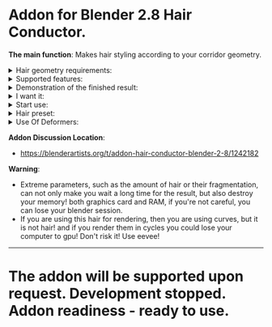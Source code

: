 # Addon for Blender 2.8 Hair Conductor.

**The main function**: 
Makes hair styling according to your corridor geometry.

 <details>
  <summary>Hair geometry requirements: </summary>
 
 - Strictly 4x carbon tube.
 - The ends are filled.
 - No holes or tears.
 - The whole number of rings.
 - Only a polygon has a group of vertices - the base.
 - The material for this pipe is assigned to the base.
 - The aspect ratios of the base and scale affect the layout and amount of hair.
 - Separate pipes must not be connected.
 - Modifiers are not taken into account.
 - The object should not be rotated, scaled, have a parent.
 - The object must have at least 1 material
![Alt-текст](https://cdn.discordapp.com/attachments/340195875399663617/731649425130127420/1.png "One hair element cutaway")

</details>

<details>
  <summary>Supported features: </summary>

 - View of the object (the object is initially visible / render material, the object is a grid, the overlay is off.)
 - One or more types of hair at the same time.
 - Hair type may be:
 - Object Type (Geometry / Curve)
 - Division Method (Do not divide objects by different materials / divide all / select only 1)
 - For a curve, the width of the root.
 - The amount of hair in the type (the scale of the hair bases is taken into account).
 - Subdivision.
 - Smoothing (Without / Bezier 1)
 - Switched off.
 - The noise of the hair position.
 - Hair Size (Width)
 - The randomizer is long:
 - The maximum length of hair.
 - Minimum hair length.
 - Scatter (1 - no, 0 or 2 - closer to something)
 - Shelves of deformers (noise).
 - Skeleton generation (and harness).
 - Saving and loading addon session.
 - Tool for edit-mode tool - Hair Selecter Floor.
 - Tool for edit-mode tool - Hair Loop Cut Floors.

</details>

<details>
  <summary>Demonstration of the finished result: </summary>

![Alt-текст](https://cdnb.artstation.com/p/assets/images/images/028/696/445/large/mod-____-render-test-1-1-1.jpg?1595249808 "One hair element cutaway")
![Alt-текст](https://cdnb.artstation.com/p/assets/images/images/028/696/463/large/mod-____-render-test-1-2-1.jpg?1595249822 "One hair element cutaway")
![Alt-текст](https://cdna.artstation.com/p/assets/images/images/029/099/810/large/mod-____-man-1-1-2.jpg?1596463522 "One hair element cutaway")
![Alt-текст](https://cdna.artstation.com/p/assets/images/images/029/099/814/large/mod-____-man-1-1-3.jpg?1596463531 "One hair element cutaway")
![Alt-текст](https://cdna.artstation.com/p/assets/images/images/029/102/674/large/mod-____-girl-1-1-2.jpg?1596469609 "One hair element cutaway")
![Alt-текст](https://cdnb.artstation.com/p/assets/images/images/029/102/671/large/mod-____-girl-1-1-3.jpg?1596469594 "One hair element cutaway")
![Alt-текст](https://cdna.artstation.com/p/assets/images/images/028/791/780/large/mod-____-srgvzsaerv-1-1-1.jpg?1595518164 "One hair element cutaway")
![Alt-текст](https://cdna.artstation.com/p/assets/images/images/028/791/788/large/mod-____-srgvzsaerv-1-2-1.jpg?1595518172 "One hair element cutaway")
![Alt-текст](https://cdnb.artstation.com/p/assets/images/images/028/791/795/large/mod-____-srgvzsaerv-1-3-1.jpg?1595518179 "One hair element cutaway")
![Alt-текст](https://cdna.artstation.com/p/assets/images/images/028/791/804/large/mod-____-srgvzsaerv-1-4-1.jpg?1595518187 "One hair element cutaway")
![Alt-текст](https://cdnb.artstation.com/p/assets/images/images/028/791/823/large/mod-____-srgvzsaerv-1-6-1.jpg?1595518201 "One hair element cutaway")
![Alt-текст](https://cdna.artstation.com/p/assets/images/images/028/791/832/large/mod-____-srgvzsaerv-1-7-1.jpg?1595518208 "One hair element cutaway")
![Alt-текст](https://cdnb.artstation.com/p/assets/images/images/028/791/839/large/mod-____-srgvzsaerv-1-8-1.jpg?1595518216 "One hair element cutaway")

</details>

<details>
  <summary>I want it: </summary>

 - Get the ZIP/
 - Open blender/
 - User settings/
 - Addons/
 - Open/
 - This add-on/
 - Activate/
 
 </details>
 
<details>
  <summary>Start use: </summary>

- What do you want

![Alt-текст](https://cdn.discordapp.com/attachments/340195875399663617/745364795779317861/first_1-8-1.png "What do you want")

- Materials required

![Alt-текст](https://cdn.discordapp.com/attachments/340195875399663617/745364797687595028/first_1-8-2.png "Materials required")

- Select a root group

![Alt-текст](https://cdn.discordapp.com/attachments/340195875399663617/745364798899749034/first_1-8-3.png "Select a root group")

- Cause Mapping

![Alt-текст](https://cdn.discordapp.com/attachments/340195875399663617/745364801114603640/first_1-8-4.png "Cause Mapping")

- Create your first hair

![Alt-текст](https://cdn.discordapp.com/attachments/340195875399663617/745364803349905560/first_1-8-5.png "Create your first hair")

- To add your hair to the save list, click this

![Alt-текст](https://cdn.discordapp.com/attachments/340195875399663617/745397157376426014/re_1-1-1.png "To add your hair to the save list, click this")

</details>

<details>
  <summary>Hair preset: </summary>
 
  <details>
    <summary>    See the geometry of the map</summary>

 - Don't see the geometry of the map 

![Alt-текст](https://cdn.discordapp.com/attachments/340195875399663617/745368401761009694/first_1-9-1.png "See the geometry of the map")

 - See the geometry of the map

![Alt-текст](https://cdn.discordapp.com/attachments/340195875399663617/745368402712854609/first_1-9-2.png "Don't see the geometry of the map")

</details>

<details>
  <summary>    Switch hair type</summary>

 - Switch hair type: curve 

![Alt-текст](https://cdn.discordapp.com/attachments/340195875399663617/745368404952743936/first_1-9-3.png "Switch hair type: mesh")

 - Switch hair type: mesh

![Alt-текст](https://cdn.discordapp.com/attachments/340195875399663617/745368407473651762/first_1-9-4.png "Switch hair type: curve")

</details>

<details>
  <summary>    Split by materials</summary>

 - Do not split by materials

![Alt-текст](https://cdn.discordapp.com/attachments/340195875399663617/745368411495727107/first_1-9-5.png "Do not split by materials")

 - Split all materials

![Alt-текст](https://cdn.discordapp.com/attachments/340195875399663617/745368414708826122/first_1-9-6.png "Split all materials")

 - Select 1 material

![Alt-текст](https://cdn.discordapp.com/attachments/340195875399663617/745368414708564028/first_1-9-7.png "Select 1 material")

 - Select 1 material

![Alt-текст](https://cdn.discordapp.com/attachments/340195875399663617/745368416633749556/first_1-9-8.png "Select 1 material")

</details>

<details>
  <summary>    Length range</summary>

 - Scatter location 1.

![Alt-текст](https://cdn.discordapp.com/attachments/340195875399663617/745374827312840854/first_1-10-1.png "Scatter location 1.")

 - Scatter location 2.

![Alt-текст](https://cdn.discordapp.com/attachments/340195875399663617/745374829099745280/first_1-10-2.png "Scatter location 2.")

 - Scatter location 0.

![Alt-текст](https://cdn.discordapp.com/attachments/340195875399663617/745374830538522714/first_1-10-3.png "Scatter location 0.")

 - High minimum

![Alt-текст](https://cdn.discordapp.com/attachments/340195875399663617/745374832530555010/first_1-10-4.png "High minimum")

 - Length up to 1

![Alt-текст](https://cdn.discordapp.com/attachments/340195875399663617/752193281714028555/first_1-15-1.png "Length up to 1")

 - Ton more than 1

![Alt-текст](https://cdn.discordapp.com/attachments/340195875399663617/752193282536112220/first_1-15-2.png "Ton more than 1")

</details>

<details>
  <summary>    Hair width</summary>

 - Large width

![Alt-текст](https://cdn.discordapp.com/attachments/340195875399663617/745374835076497498/first_1-11-1.png "Large width")

 - Small width

![Alt-текст](https://cdn.discordapp.com/attachments/340195875399663617/745374837001945501/first_1-11-2.png "Small width")

</details>

<details>
  <summary>    Hair scatter</summary>

 - The spread is high

![Alt-текст](https://cdn.discordapp.com/attachments/340195875399663617/745374838830399548/first_1-11-3.png "The spread is high")

 - Low spread

![Alt-текст](https://cdn.discordapp.com/attachments/340195875399663617/745374840629887097/first_1-11-4.png "Low spread")

</details>

<details>
  <summary>    Dynamic number of vertices</summary>

 - Dynamic number of vertices taking into account length

![Alt-текст](https://cdn.discordapp.com/attachments/340195875399663617/745377207798595694/first_1-11-5.png "Dynamic number of vertices taking into account length")

 - Constant length

![Alt-текст](https://cdn.discordapp.com/attachments/340195875399663617/745377208331403304/first_1-11-6.png "Constant length")

</details>

<details>
  <summary>    Count of preset</summary>

 - 2 different presets created

![Alt-текст](https://cdn.discordapp.com/attachments/340195875399663617/745377211145650178/first_1-12-1.png "2 different presets created")

 - All presets disabled

![Alt-текст](https://cdn.discordapp.com/attachments/340195875399663617/745377212433301615/first_1-12-2.png "All presets disabled")

 - Preset 1 only

![Alt-текст](https://cdn.discordapp.com/attachments/340195875399663617/745377214316544011/first_1-12-3.png "Preset 1 only")

 - Preset 2 only

![Alt-текст](https://cdn.discordapp.com/attachments/340195875399663617/745377216124158012/first_1-12-4.png "Preset 2 only")

 - Record of the number of different presets

![Alt-текст](https://cdn.discordapp.com/attachments/340195875399663617/745377218384887848/first_1-12-5.png "Record of the number of different presets")
</details>
</details>

<details>
  <summary>Use Of Deformers: </summary>

No deformers 

![Alt-текст](https://cdn.discordapp.com/attachments/340195875399663617/745006060909232219/first_1-1-1.png "No deformers")

<details>
  <summary>    UVZ noise</summary>

**Type**: Noise in hair space : 

![Alt-текст](https://cdn.discordapp.com/attachments/340195875399663617/745006064189046874/first_1-2-1.png "Noise in hair space")

 - The size

![Alt-текст](https://cdn.discordapp.com/attachments/340195875399663617/745006067578175590/first_1-2-2.png "The size")

 - Drop

![Alt-текст](https://cdn.discordapp.com/attachments/340195875399663617/745006070820372540/first_1-2-3.png "Drop")

</details>

<details>
  <summary>    XYZ noise</summary>

**Type**: Coordinate noise : 

![Alt-текст](https://cdn.discordapp.com/attachments/340195875399663617/745006074742177912/first_1-3-1.png "Coordinate noise")

 - Power

![Alt-текст](https://cdn.discordapp.com/attachments/340195875399663617/745006076528951387/first_1-3-2.png "Power")

 - The size

![Alt-текст](https://cdn.discordapp.com/attachments/340195875399663617/745006103720362126/first_1-3-3.png "The size")

 - Drop

![Alt-текст](https://cdn.discordapp.com/attachments/340195875399663617/745006106580877343/first_1-3-4.png "Drop")

</details>

<details>
  <summary>    Voronoise</summary>

**Type**: Voronoise (clusters) : 

![Alt-текст](https://cdn.discordapp.com/attachments/340195875399663617/745006111022907482/first_1-4-1a.png "Voronoise clusters")

 - Power

![Alt-текст](https://cdn.discordapp.com/attachments/340195875399663617/745006113216397352/first_1-4-2a.png "Power")

 - The size

![Alt-текст](https://cdn.discordapp.com/attachments/340195875399663617/745006116206936134/first_1-4-3a.png "The size")

 - Drop

![Alt-текст](https://cdn.discordapp.com/attachments/340195875399663617/745006120275410994/first_1-4-4a.png "Drop")

</details>

<details>
  <summary>    Resize</summary>

**Type**: Size (in width) : 

![Alt-текст](https://cdn.discordapp.com/attachments/340195875399663617/745006143977553971/first_1-5-1.png "Size (in width)")

 - Size vector

![Alt-текст](https://cdn.discordapp.com/attachments/340195875399663617/745006146372501544/first_1-5-2.png "Size vector")

 - The size

![Alt-текст](https://cdn.discordapp.com/attachments/340195875399663617/745006150096912384/first_1-5-3.png "The size")

 - Drop

![Alt-текст](https://cdn.discordapp.com/attachments/340195875399663617/745006154400399580/first_1-5-4.png "Drop")

</details>

<details>
  <summary>    Rotate</summary>

**Type**: Rotation (To lenght) : 

![Alt-текст](https://cdn.discordapp.com/attachments/340195875399663617/745006158015889480/first_1-6-1.png "Rotation (To lenght)")

 - Power

![Alt-текст](https://cdn.discordapp.com/attachments/340195875399663617/745006161157423184/first_1-6-2.png "Power")

 - The size

![Alt-текст](https://cdn.discordapp.com/attachments/340195875399663617/745006180665131238/first_1-6-3.png "The size")

 - Drop

![Alt-текст](https://cdn.discordapp.com/attachments/340195875399663617/745006181684215938/first_1-6-4.png "Drop")

</details>

Combination example

![Alt-текст](https://cdn.discordapp.com/attachments/340195875399663617/745006184716566579/first_1-7-1.png "Combination example")

</details>

**Addon Discussion Location**:
- https://blenderartists.org/t/addon-hair-conductor-blender-2-8/1242182

 **Warning**:
 - Extreme parameters, such as the amount of hair or their fragmentation, can not only make you wait a long time for the result, but also destroy your memory! both graphics card and RAM, if you're not careful, you can lose your blender session.
 - If you are using this hair for rendering, then you are using curves, but it is not hair! and if you render them in cycles you could lose your computer to gpu! Don't risk it! Use eevee!
____
# The addon will be supported upon request. Development stopped. Addon readiness - ready to use.
